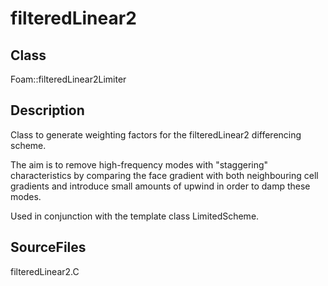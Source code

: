 # filteredLinear2 
## Class
Foam::filteredLinear2Limiter

## Description
Class to generate weighting factors for the filteredLinear2
differencing scheme.

The aim is to remove high-frequency modes with "staggering"
characteristics by comparing the face gradient with both neighbouring
cell gradients and introduce small amounts of upwind in order to damp
these modes.

Used in conjunction with the template class LimitedScheme.

## SourceFiles
filteredLinear2.C

